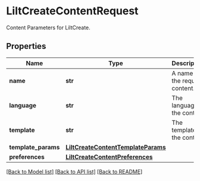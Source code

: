 # LiltCreateContentRequest

Content Parameters for LiltCreate. 
## Properties
Name | Type | Description | Notes
------------ | ------------- | ------------- | -------------
**name** | **str** | A name for the request content. | [optional] 
**language** | **str** | The language of the content. | 
**template** | **str** | The template of the content. | 
**template_params** | [**LiltCreateContentTemplateParams**](LiltCreateContentTemplateParams.md) |  | 
**preferences** | [**LiltCreateContentPreferences**](LiltCreateContentPreferences.md) |  | [optional] 

[[Back to Model list]](../README.md#documentation-for-models) [[Back to API list]](../README.md#documentation-for-api-endpoints) [[Back to README]](../README.md)



